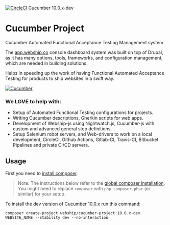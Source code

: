 [![CircleCI](https://circleci.com/gh/webship/cucumber/tree/10.x.svg?style=svg)](https://circleci.com/gh/webship/cucumber/tree/10.0.x) Cucumber 10.0.x-dev

# Cucumber Project

Cucumber Automated Functional Acceptance Testing Management system

The [app.webship.co](https://app.webship.co) console dashboard system was built on top of Drupal, as it has many options, tools, frameworks, and configuration management, which are needed in building solutions.

Helps in speeding up the work of having Functional Automated Acceptance Testing for products to ship websites in a swift way.

[![Cucumber](https://www.drupal.org/files/project-images/drupal-cucumber.png)](https://www.drupal.org/project/cucumber)

### We LOVE to help with:
* Setup of Automated Functional Testing configurations for projects.
* Writing Cucumber descriptions, Gherkin scripts for web apps.
* Development of Webship-js using Nightwatch.js, Cucumber-js with custom and advanced general step definitions.
* Setup Selenium robot servers, and Web-drivers to work on a local development, CircleCI, Github Actions, Gitlab-CI, Travis-CI, Bitbucket Pipelines and private CI/CD servers.

## Usage

First you need to [install composer](https://getcomposer.org/doc/00-intro.md#installation-linux-unix-osx).

> Note: The instructions below refer to the [global composer installation](https://getcomposer.org/doc/00-intro.md#globally).
You might need to replace `composer` with `php composer.phar` (or similar) 
for your setup.


To install the dev version of Cucumber 10.0.x run this command:
```
composer create-project webship/cucumber-project:10.0.x-dev WEBSITE_NAME --stability dev --no-interaction
```
